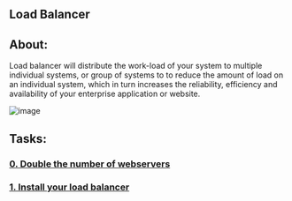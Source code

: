 ## Load Balancer
## About:
Load balancer will distribute the work-load of your system to multiple individual systems, or group of systems to to reduce the amount of load on an individual system, which in turn increases the reliability, efficiency and availability of your enterprise application or website.

![image](https://github.com/Smambo/alx-system_engineering-devops/assets/113464914/4ca7dcaa-99fb-4b2e-b5a2-aec4ae439f60)


## Tasks:
### [0. Double the number of webservers](./0-custom_http_response_header)

### [1. Install your load balancer](./1-install_load_balancer)

